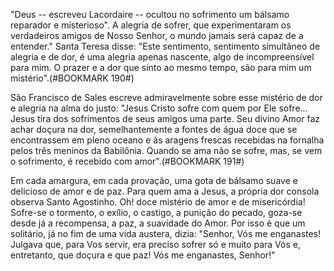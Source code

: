 
"Deus -- escreveu Lacordaire -- ocultou no sofrimento um bálsamo reparador e misterioso". A alegria de sofrer, que experimentaram os verdadeiros amigos de Nosso Senhor, o mundo jamais será capaz de a entender." Santa Teresa disse: "Este sentimento, sentimento simultâneo de alegria e de dor, é uma alegria apenas nascente, algo de incompreensível para mim. O prazer e a dor que sinto ao mesmo tempo, são para mim um mistério".(#BOOKMARK 190#)

São Francisco de Sales escreve admiravelmente sobre esse mistério de dor e alegria na alma do justo: "Jesus Cristo sofre com quem por Ele sofre\... Jesus tira dos sofrimentos de seus amigos uma parte. Seu divino Amor faz achar doçura na dor, semelhantemente a fontes de água doce que se encontrassem em pleno oceano e às aragens frescas recebidas na fornalha pelos três meninos da Babilônia. Quando se ama não se sofre, mas, se vem o sofrimento, é recebido com amor".(#BOOKMARK 191#)

Em cada amargura, em cada provação, uma gota de bálsamo suave e delicioso de amor e de paz. Para quem ama a Jesus, a própria dor consola observa Santo Agostinho. Oh! doce mistério de amor e de misericórdia! Sofre-se o tormento, o exílio, o castigo, a punição do pecado, goza-se desde já a recompensa, a paz, a suavidade do Amor. Por isso é que um solitário, já no fim de uma vida austera, dizia: "Senhor, Vós me enganastes! Julgava que, para Vos servir, era preciso sofrer só e muito para Vós e, entretanto, que doçura e que paz! Vós me enganastes, Senhor!"

